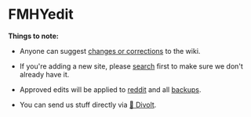 # FMHYedit

**Things to note:**

* Anyone can suggest [changes or corrections](https://rentry.co/FMHYedit) to the wiki.

* If you're adding a new site, please [search](https://redd.it/105xraz) first to make sure we don't already have it.

* Approved edits will be applied to [reddit](https://www.reddit.com/r/FREEMEDIAHECKYEAH/wiki) and all [backups](https://www.reddit.com/r/FREEMEDIAHECKYEAH/wiki/backups).

* You can send us stuff directly via [💬 Divolt](https://redd.it/uto5vw).
